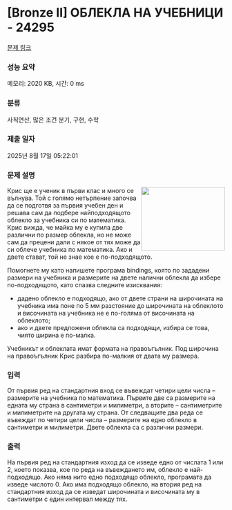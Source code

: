 # [Bronze II] ОБЛЕКЛА НА УЧЕБНИЦИ - 24295 

[문제 링크](https://www.acmicpc.net/problem/24295) 

### 성능 요약

메모리: 2020 KB, 시간: 0 ms

### 분류

사칙연산, 많은 조건 분기, 구현, 수학

### 제출 일자

2025년 8월 17일 05:22:01

### 문제 설명

<p><img alt="" src="https://upload.acmicpc.net/9713695f-640d-433b-91c5-36704f943bad/-/preview/" style="width: 194px; height: 147px; float: right;">Крис ще е ученик в първи клас и много се вълнува. Той с голямо нетърпение започва да се подготвя за първия учебен ден и решава сам да подбере найподходящото облекло за учебника си по математика. Крис вижда, че майка му е купила две различни по размер облекла, но не може сам да прецени дали с някое от тях може да си облече учебника по математика. Ако и двете стават, той не знае кое е по-подходящото.</p>

<p>Помогнете му като напишете програма bindings, която по зададени размери на учебника и размерите на двете налични облекла да избере по-подходящото, като спазва следните изисквания:</p>

<ul>
	<li>дадено облекло е подходящо, ако от двете страни на широчината на учебника има поне по 5 мм разстояние до широчината на облеклото и височината на учебника не е по-голяма от височината на облеклото;</li>
	<li>ако и двете предложени облекла са подходящи, избира се това, чиято ширина е по-малка.</li>
</ul>

<p>Учебникът и облеклата имат формата на правоъгълник. Под широчина на правоъгълник Крис разбира по-малкия от двата му размера.</p>

### 입력 

 <p>От първия ред на стандартния вход се въвеждат четири цели числа – размерите на учебника по математика. Първите две са размерите на едната му страна в сантиметри и милиметри, а вторите – сантиметрите и милиметрите на другата му страна. От следващите два реда се въвеждат по четири цели числа – размерите на едно облекло в сантиметри и милиметри. Двете облекла са с различни размери.</p>

### 출력 

 <p>На първия ред на стандартния изход да се изведе едно от числата 1 или 2, което показва, кое по реда на въвеждането им, облекло е най-подходящо. Ако няма нито едно подходящо облекло, програмата да изведе числото 0. Ако има подходящо облекло, на втория ред на стандартния изход да се изведат широчината и височината му в сантиметри с един интервал между тях.</p>


